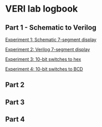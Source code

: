 # VERI lab logbook

## Part 1 - Schematic to Verilog

[Experiment 1: Schematic 7-segment display](part1/ex1.md)

[Experiment 2: Verilog 7-segment display]()

[Experiment 3: 10-bit switches to hex]()

[Experiment 4: 10-bit switches to BCD]()

## Part 2

## Part 3

## Part 4
